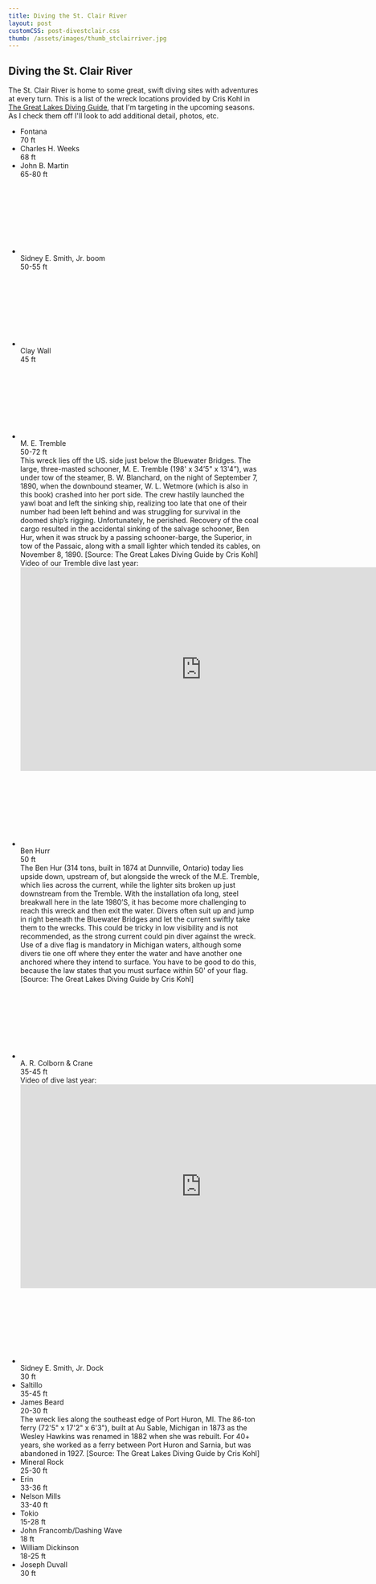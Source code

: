 ```yaml
---
title: Diving the St. Clair River
layout: post
customCSS: post-divestclair.css
thumb: /assets/images/thumb_stclairriver.jpg
---
```

<script type="text/javascript">
  $(document).ready
    // Malibu
    var iconSets = ['sprite.svg', 'marketing/sprite.svg']
    iconSets.map(function(file){
    $('<div>').load('https://www.herokucdn.com/malibu/latest/' + file, function() {
      $("body").append($(this).html());
    });

    $("#select-plan").change(function() {
      if ($("#select-plan option[value='2']").attr('selected')) {
        alert('Ciao monde');
      }
    });
  });
</script>

<style>
  .ft:after {
    content: ' ft';
  }
</style>

<div class="article-header">
</div>

<article class="w-100 mw9 tc">
  <h1 id="fittext_2">Diving the St. Clair River</h1>
  <!-- <h3 id="fittext_3"> Then open sourcing the codebase</h3> -->

  <script type="text/javascript">
    $("#fittext_2").fitText(.7, { minFontSize: '42px', maxFontSize: '100px' });
    $("#fittext_3").fitText(1, { minFontSize: '16px', maxFontSize: '32px' });
  </script>

  <div class="f3 lh-copy measure-wide center mb3">
    The St. Clair River is home to some great, swift diving sites with adventures at every turn. This is a list of the wreck locations provided by Cris Kohl in <a href="https://www.amazon.com/Great-Lakes-Diving-Guide-Second/dp/0967997690/ref=sr_1_2?ie=UTF8&qid=1529693176&sr=8-2&keywords=The+Great+Lakes+Diving+Guide" target="_blank">The Great Lakes Diving Guide</a>, that I'm targeting in the upcoming seasons. As I check them off I'll look to add additional detail, photos, etc.
  </div>

  <ul class="list pa0 ma0 mw7 tl center">
    <li class="bb b--light-gray pv2 flex lh-copy dark-gray">
      <div class="w2 h2 mr3 br1 b--light-gray tc mr1 ba"></div>
      <div class="flex-auto">
        <div class="f4 lh-title near-black">Fontana</div>
        <div class="ft">70</div>
      </div>
    </li>
    <li class="bb b--light-gray pv2 flex lh-copy dark-gray">
      <div class="w2 h2 mr3 br1 b--light-gray tc mr1 ba"></div>
      <div class="flex-auto">
        <div class="f4 lh-title near-black">Charles H. Weeks</div>
        <div class="ft">68</div>
      </div>
    </li>
    <li class="bb b--light-gray pv2 flex lh-copy dark-gray">
      <div class="w2 h2 mr3 br1 b--light-gray tc mr1 ba"></div>
      <div class="flex-auto">
        <div class="f4 lh-title near-black">John B. Martin</div>
        <div class="ft">65-80</div>
      </div>
    </li>
    <li class="bb b--light-gray pv2 flex lh-copy dark-gray">
      <div class="mr3">
        <svg class="br1 b--light-gray ba h2 w2 pa2" alt="">
					<use xmlns:xlink="http://www.w3.org/1999/xlink" xlink:href="#edit-reject-16"></use>
				</svg>
      </div>
      <div class="flex-auto">
        <div class="f4 lh-title near-black">Sidney E. Smith, Jr. boom</div>
        <div class="ft">50-55</div>
      </div>
    </li>
    <li class="bb b--light-gray pv2 flex lh-copy dark-gray">
      <div class="mr3">
        <svg class="br1 b--light-gray ba h2 w2 pa2" alt="">
					<use xmlns:xlink="http://www.w3.org/1999/xlink" xlink:href="#edit-reject-16"></use>
				</svg>
      </div>
      <div class="flex-auto">
        <div class="f4 lh-title near-black">Clay Wall</div>
        <div class="ft">45</div>
      </div>
    </li>
    <li class="bb b--light-gray pv2 flex lh-copy dark-gray">
      <div class="mr3">
        <svg class="br1 b--light-gray ba h2 w2 pa2" alt="">
					<use xmlns:xlink="http://www.w3.org/1999/xlink" xlink:href="#edit-reject-16"></use>
				</svg>
      </div>
      <div class="">
        <div class="f4 lh-title near-black">M. E. Tremble</div>
        <div class="ft">50-72</div>
        <div class="">This wreck lies off the US. side just below the Bluewater Bridges. The large, three-masted schooner, M. E. Tremble (198' x 34’5" x 13'4”), was under tow of the steamer, B. W. Blanchard, on the night of September 7, 1890, when the downbound steamer, W. L. Wetmore (which is also in this book) crashed into her port side. The crew hastily launched the yawl boat and left the sinking ship, realizing too late that one of their number had been left behind and was struggling for survival in the doomed ship’s rigging. Unfortunately, he perished. Recovery of the coal cargo resulted in the accidental sinking of the salvage schooner, Ben Hur, when it was struck by a passing schooner-barge, the Superior, in tow of the Passaic, along with a small lighter which tended its cables, on November 8, 1890. [Source: The Great Lakes Diving Guide by Cris Kohl]</div>
        <div class="mv2 b">Video of our Tremble dive last year:</div>
        <div class="mv3">
          <iframe width="720" height="405" src="https://www.youtube.com/embed/7Fd2rQ_RTrE" frameborder="0" allow="autoplay; encrypted-media" allowfullscreen></iframe>
        </div>
      </div>
    </li>
    <li class="bb b--light-gray pv2 flex lh-copy dark-gray">
      <div class="mr3">
        <svg class="br1 b--light-gray ba h2 w2 pa2" alt="">
					<use xmlns:xlink="http://www.w3.org/1999/xlink" xlink:href="#edit-reject-16"></use>
				</svg>
      </div>
      <div class="flex-auto">
        <div class="f4 lh-title near-black">Ben Hurr</div>
        <div class="ft">50</div>
        <div class="">The Ben Hur (314 tons, built in 1874 at Dunnville, Ontario) today lies upside down, upstream of, but alongside the wreck of the M.E. Tremble, which lies across the current, while the lighter sits broken up just downstream from the Tremble. With the installation ofa long, steel breakwall here in the late 1980’S, it has become more challenging to reach this wreck and then exit the water. Divers often suit up and jump in right beneath the Bluewater Bridges and let the current swiftly take them to the wrecks. This could be tricky in low visibility and is not recommended, as the strong current could pin diver against the wreck. Use of a dive flag is mandatory in Michigan waters, although some divers tie one off where they enter the water and have another one anchored where they intend to surface. You have to be good to do this, because the law states that you must surface within 50' of your flag.[Source: The Great Lakes Diving Guide by Cris Kohl]</div>
      </div>
    </li>
    <li class="bb b--light-gray pv2 flex lh-copy dark-gray">
      <div class="mr3">
        <svg class="br1 b--light-gray ba h2 w2 pa2" alt="">
					<use xmlns:xlink="http://www.w3.org/1999/xlink" xlink:href="#edit-reject-16"></use>
				</svg>
      </div>
      <div class="flex-auto">
        <div class="f4 lh-title near-black">A. R. Colborn & Crane</div>
        <div class="ft">35-45</div>
        <div class="mv3 b">Video of dive last year:</div>
        <div class="mv3">
          <iframe width="720" height="405" src="https://www.youtube.com/embed/0D54G9sVoOc" frameborder="0" allow="autoplay; encrypted-media" allowfullscreen></iframe>
        </div>
      </div>
    </li>
    <li class="bb b--light-gray pv2 flex lh-copy dark-gray">
      <div class="mr3">
        <svg class="br1 b--light-gray ba h2 w2 pa2" alt="">
					<use xmlns:xlink="http://www.w3.org/1999/xlink" xlink:href="#edit-reject-16"></use>
				</svg>
      </div>
      <div class="flex-auto">
        <div class="f4 lh-title near-black">Sidney E. Smith, Jr. Dock</div>
        <div class="ft">30</div>
      </div>
    </li>
    <li class="bb b--light-gray pv2 flex lh-copy dark-gray">
      <div class="w2 h2 mr3 br1 b--light-gray tc mr1 ba"></div>
      <div class="flex-auto">
        <div class="f4 lh-title near-black">Saltillo</div>
        <div class="ft">35-45</div>
      </div>
    </li>
    <li class="bb b--light-gray pv2 flex lh-copy dark-gray" id="jamesbeard">
      <div class="w2 h2 mr3 br1 b--light-gray tc mr1 ba"></div>
      <div class="flex-auto">
        <div class="f4 lh-title near-black">James Beard</div>
        <div class="ft">20-30</div>
        <a href="https://www.google.com/maps/place/42%C2%B057'40.2%22N+82%C2%B025'28.0%22W/@42.9613765,-82.4256553,18z/data=!4m5!3m4!1s0x0:0x0!8m2!3d42.9611667!4d-82.4244333" target="
          42.961167, -82.424433
        "></a>
        <div>The wreck lies along the southeast edge of Port Huron, MI. The 86-ton ferry (72'5" x 17'2" x 6'3"), built at Au Sable, Michigan in 1873 as the Wesley Hawkins was renamed in 1882 when she was rebuilt. For 40+ years, she worked as a ferry between Port Huron and Sarnia, but was abandoned in 1927. [Source: The Great Lakes Diving Guide by Cris Kohl]</div>
      </div>
    </li>
    <li class="bb b--light-gray pv2 flex lh-copy dark-gray">
      <div class="w2 h2 mr3 br1 b--light-gray tc mr1 ba"></div>
      <div class="flex-auto">
        <div class="f4 lh-title near-black">Mineral Rock</div>
        <div class="ft">25-30</div>
      </div>
    </li>
    <li class="bb b--light-gray pv2 flex lh-copy dark-gray">
      <div class="w2 h2 mr3 br1 b--light-gray tc mr1 ba"></div>
      <div class="flex-auto">
        <div class="f4 lh-title near-black">Erin</div>
        <div class="ft">33-36</div>
      </div>
    </li>
    <li class="bb b--light-gray pv2 flex lh-copy dark-gray">
      <div class="w2 h2 mr3 br1 b--light-gray tc mr1 ba"></div>
      <div class="flex-auto">
        <div class="f4 lh-title near-black">Nelson Mills</div>
        <div class="ft">33-40</div>
      </div>
    </li>
    <li class="bb b--light-gray pv2 flex lh-copy dark-gray">
      <div class="w2 h2 mr3 br1 b--light-gray tc mr1 ba"></div>
      <div class="flex-auto">
        <div class="f4 lh-title near-black">Tokio</div>
        <div class="ft">15-28</div>
      </div>
    </li>
    <li class="bb b--light-gray pv2 flex lh-copy dark-gray">
      <div class="w2 h2 mr3 br1 b--light-gray tc mr1 ba"></div>
      <div class="flex-auto">
        <div class="f4 lh-title near-black">John Francomb/Dashing Wave</div>
        <div class="ft">18</div>
      </div>
    </li>
    <li class="bb b--light-gray pv2 flex lh-copy dark-gray">
      <div class="w2 h2 mr3 br1 b--light-gray tc mr1 ba"></div>
      <div class="flex-auto">
        <div class="f4 lh-title near-black">William Dickinson</div>
        <div class="ft">18-25</div>
      </div>
    </li>
    <li class="bb b--light-gray pv2 flex lh-copy dark-gray">
      <div class="w2 h2 mr3 br1 b--light-gray tc mr1 ba"></div>
      <div class="flex-auto">
        <div class="f4 lh-title near-black">Joseph Duvall</div>
        <div class="ft">30</div>
      </div>
    </li>
  </ul>

</article>
